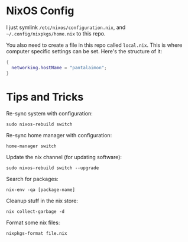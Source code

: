 # NixOS Config

I just symlink `/etc/nixos/configuration.nix`, and `~/.config/nixpkgs/home.nix` to this repo.

You also need to create a file in this repo called `local.nix`. This is where computer specific settings
can be set. Here's the structure of it:

```nix
{
  networking.hostName = "pantalaimon";
}

```

# Tips and Tricks

Re-sync system with configuration:

    sudo nixos-rebuild switch

Re-sync home manager with configuration:

    home-manager switch

Update the nix channel (for updating software):

    sudo nixos-rebuild switch --upgrade

Search for packages:

    nix-env -qa [package-name]

Cleanup stuff in the nix store:

    nix collect-garbage -d

Format some nix files:

    nixpkgs-format file.nix
